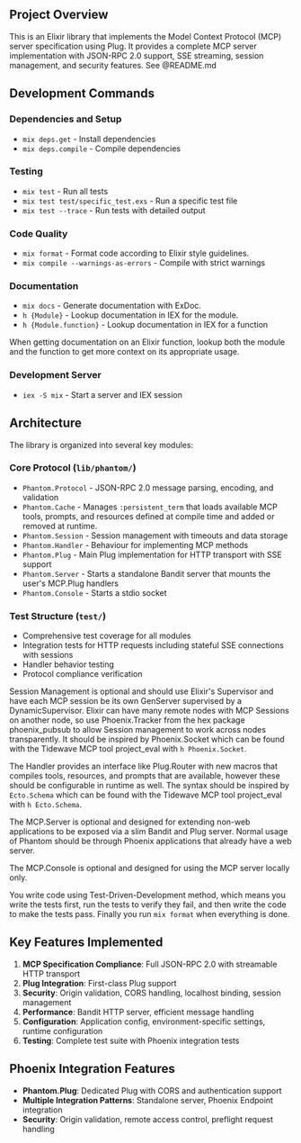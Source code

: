 ## Project Overview

This is an Elixir library that implements the Model Context Protocol (MCP)
server specification using Plug. It provides a complete MCP server
implementation with JSON-RPC 2.0 support, SSE streaming, session management,
and security features. See @README.md

## Development Commands

### Dependencies and Setup
- `mix deps.get` - Install dependencies
- `mix deps.compile` - Compile dependencies

### Testing
- `mix test` - Run all tests
- `mix test test/specific_test.exs` - Run a specific test file
- `mix test --trace` - Run tests with detailed output

### Code Quality
- `mix format` - Format code according to Elixir style guidelines.
- `mix compile --warnings-as-errors` - Compile with strict warnings

### Documentation
- `mix docs` - Generate documentation with ExDoc.
- `h {Module}` - Lookup documentation in IEX for the module.
- `h {Module.function}` - Lookup documentation in IEX for a function

When getting documentation on an Elixir function, lookup both the module
  and the function to get more context on its appropriate usage.

### Development Server
- `iex -S mix` - Start a server and IEX session

## Architecture

The library is organized into several key modules:

### Core Protocol (`lib/phantom/`)
- `Phantom.Protocol` - JSON-RPC 2.0 message parsing, encoding, and validation
- `Phantom.Cache` - Manages `:persistent_term` that loads available MCP
  tools, prompts, and resources defined at compile time and added or removed
  at runtime.
- `Phantom.Session` - Session management with timeouts and data storage
- `Phantom.Handler` - Behaviour for implementing MCP methods
- `Phantom.Plug` - Main Plug implementation for HTTP transport with SSE support
- `Phantom.Server` - Starts a standalone Bandit server that mounts the user's
    MCP.Plug handlers
- `Phantom.Console` - Starts a stdio socket

### Test Structure (`test/`)
- Comprehensive test coverage for all modules
- Integration tests for HTTP requests including stateful SSE connections with
  sessions
- Handler behavior testing
- Protocol compliance verification

Session Management is optional and should use Elixir's Supervisor and have each
MCP session be its own GenServer supervised by a DynamicSupervisor. Elixir can
have many remote nodes with MCP Sessions on another node, so use Phoenix.Tracker
from the hex package phoenix_pubsub to allow Session management to work across
nodes transparently. It should be inspired by Phoenix.Socket which can be found
with the Tidewave MCP tool project_eval with `h Phoenix.Socket`.

The Handler provides an interface like Plug.Router with new macros that compiles
tools, resources, and prompts that are available, however these should be
configurable in runtime as well. The syntax should be inspired by
`Ecto.Schema` which can be found with the Tidewave MCP tool project_eval with
`h Ecto.Schema`.

The MCP.Server is optional and designed for extending non-web applications to be
exposed via a slim Bandit and Plug server. Normal usage of Phantom should be
through Phoenix applications that already have a web server.

The MCP.Console is optional and designed for using the MCP server locally only.

You write code using Test-Driven-Development method, which means you write the tests first, run the tests to verify they fail,
and then write the code to make the tests pass. Finally you run `mix format`
when everything is done.

## Key Features Implemented

1. **MCP Specification Compliance**: Full JSON-RPC 2.0 with streamable HTTP transport
2. **Plug Integration**: First-class Plug support
3. **Security**: Origin validation, CORS handling, localhost binding, session management
4. **Performance**: Bandit HTTP server, efficient message handling
5. **Configuration**: Application config, environment-specific settings, runtime configuration
6. **Testing**: Complete test suite with Phoenix integration tests

## Phoenix Integration Features

- **Phantom.Plug**: Dedicated Plug with CORS and authentication support
- **Multiple Integration Patterns**: Standalone server, Phoenix Endpoint integration
- **Security**: Origin validation, remote access control, preflight request handling
